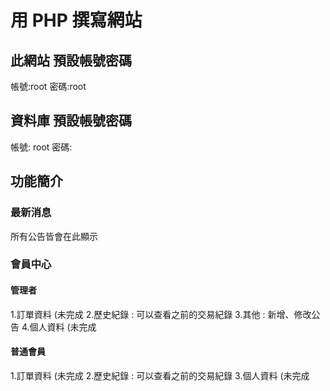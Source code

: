 # 用 PHP 撰寫網站

## 此網站 預設帳號密碼
帳號:root
密碼:root

## 資料庫 預設帳號密碼
帳號: root
密碼: 

## 功能簡介

### 最新消息
所有公告皆會在此顯示

### 會員中心

#### 管理者

1.訂單資料 (未完成
2.歷史紀錄 : 可以查看之前的交易紀錄
3.其他 : 新增、修改公告
4.個人資料 (未完成

#### 普通會員

1.訂單資料 (未完成
2.歷史紀錄 : 可以查看之前的交易紀錄
3.個人資料 (未完成
